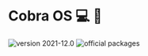 # Cobra OS :computer: :floppy_disk:

![version 2021-12.0](https://img.shields.io/badge/version-2021--12.0-green) ![official packages](https://img.shields.io/endpoint?url=https://cobraospackages.raidtheweb.repl.co&style=flat)

